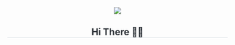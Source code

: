 <div align= "center"> 
    <img src="https://capsule-render.vercel.app/api?type=waving&color=0:ffc2df,100:a791f8&height=100&animation=fadeIn&fontColor=ffffff&fontSize=20" />
</div>
<div align= "center">
    <h2 style="border-bottom: 0.5px solid #d8dee4; color: #282d33;"> Hi There 👋🏻  </h2>  
    <div style="font-weight: 700; font-size: 15px; text-align: left; color: #282d33;">  </div> 
</div>
    

   
    
